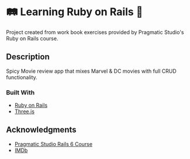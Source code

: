 <!--

This README would normally document whatever steps are necessary to get the
application up and running.

Things you may want to cover:

* Ruby version

* System dependencies

* Configuration

* Database creation

* Database initialization

* How to run the test suite

* Services (job queues, cache servers, search engines, etc.)

* Deployment instructions


 -->

# 🛤️ Learning Ruby on Rails 💎
Project created from work book exercises provided by Pragmatic Studio's Ruby on Rails course. 

## Description
Spicy Movie review app that mixes Marvel & DC movies with full CRUD functionality. 

<!-- Add a few screen shots of the project

* front page
* show page of a movie
* edit page? 

<p align="center">
  <img src="#" alt="squid-game-demo gif" />
</p>

 -->

### Built With

* [Ruby on Rails](https://rubyonrails.org/)
* [Three.js](https://threejs.org/docs/)

<!--

## Project Notes

* Any OS should work
* Clone repo
* VS Code, with the Live Server extension 

## Further Considerations

* Add a "Play Again" button that would refresh the game
* A model for the player (in a stylish track suit)
* Proper depth perception when player crosses the doll model

 -->

## Acknowledgments

* [Pragmatic Studio Rails 6 Course](https://pragmaticstudio.com/rails)
* [IMDb](https://www.imdb.com/)

